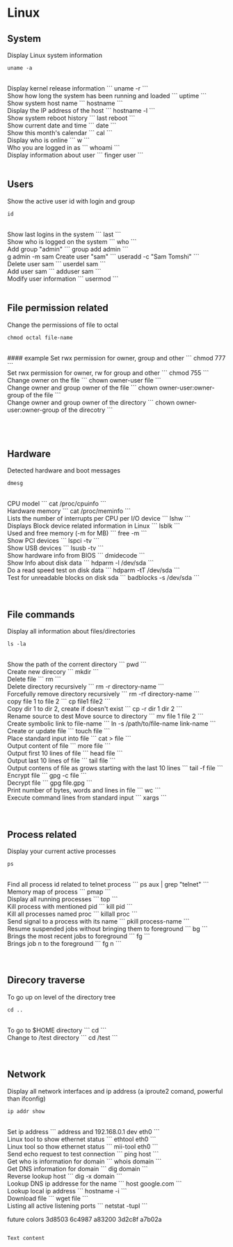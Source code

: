 # Linux

## System

Display Linux system information
```
uname -a
```
<br>
Display kernel release information
```
uname -r
```
<br>
Show how long the system has been running and loaded
```
uptime
```
<br>
Show system host name
```
hostname
```
<br>
Display the IP address of the host
```
hostname -l
```
<br>
Show system reboot history
```
last reboot
```
<br>
Show current date and time
```
date
```
<br>
Show this month's calendar
```
cal
```
<br>
Display who is online
```
w
```
<br>
Who you are logged in as
```
whoami
```
<br>
Display information about user
```
finger user
```

<br>
<br>


## Users

Show the active user id with login and group
```
id
```
<br>
Show last logins in the system
```
last
```
<br>
Show who is logged on the system
```
who
```
<br>
Add group "admin"
```
group add admin
```
<br>
g admin -m sam
Create user "sam"
```
useradd -c "Sam Tomshi"
```
<br>
Delete user sam
```
userdel sam
```
<br>
Add user sam
```
adduser sam
```
<br>
Modify user information
```
usermod
```
<br>
<br>



## File permission related

Change the permissions of file to octal
```
chmod octal file-name
```
<br>
#### example
Set rwx permission for owner, group and other
```
chmod 777
```
<br>
Set rwx permission for owner, rw for group and other
```
chmod 755
```
<br>
Change owner on the file
```
chown owner-user file
```
<br>
Change owner and group owner of the file 
```
chown owner-user:owner-group of the file
```
<br>
Change owner and group owner of the directory
```
chown owner-user:owner-group of the direcotry
```
<br>
<br>
<br>
<br>


## Hardware

Detected hardware and boot messages
```
dmesg
```
<br>
CPU model
```
cat /proc/cpuinfo
```
<br>
Hardware memory
```
cat /proc/meminfo
```
<br>
Lists the number of interrupts per CPU per I/O device
```
lshw
```
<br>
Displays Block device related information in Linux
```
lsblk
```
<br>
Used and free memory (-m for MB)
```
free -m
```
<br>
Show PCI devices
```
lspci -tv
```
<br>
Show USB devices
```
lsusb -tv
```
<br>
Show hardware info from BIOS
```
dmidecode
```
<br>
Show Info about disk data
```
hdparm -l /dev/sda
```
<br>
Do a read speed test on disk data
```
hdparm -tT /dev/sda
```
<br>
Test for unreadable blocks on disk sda
```
badblocks -s /dev/sda
```
<br>

<br>
<br>


## File commands

Display all information about files/directories
```
ls -la
```
<br>
Show the path of the corrent directory
```
pwd
```
<br>
Create new direcory
```
mkdir
```
<br>
Delete file
```
rm
```
<br>
Delete directory recursively
```
rm -r directory-name
```
<br>
Forcefully remove directory recursively
```
rm -rf directory-name
```
<br>
copy file 1 to file 2
```
cp file1 file2
```
<br>
Copy dir 1 to dir 2, create if doesn't exist
```
cp -r dir 1 dir 2
```
<br>
Rename source to dest
Move source to directory
```
mv file 1 file 2
```
<br>
Create symbolic link to file-name
```
ln -s /path/to/file-name link-name
```
<br>
Create or update file
```
touch file
```
<br>
Place standard input into file
```
cat > file 
```
<br>
Output content of file
```
more file
```
<br>
Output first 10 lines of file
```
head file
```
<br>
Output last 10 lines of file
```
tail file
```
<br>
Output contens of file as grows starting with the last 10 lines
```
tail -f file 
```
<br>
Encrypt file
```
gpg -c file
```
<br>
Decrypt file
```
gpg file.gpg
```
<br>
Print number of bytes, words and lines in file
```
wc
```
<br>
Execute command lines from standard input
```
xargs
```
<br>


<br>
<br>

## Process related
Display your current active processes
```
ps
```
<br>
Find all process id related to telnet process
```
ps aux | grep "telnet"
```
<br>
Memory map of process
```
pmap
```
<br>
Display all running processes
```
top
```
<br>
Kill process with mentioned pid
```
kill pid
```
<br>
Kill all processes named proc
```
killall proc
```
<br>
Send signal to a process with its name
```
pkill process-name
```
<br>
Resume suspended jobs without bringing them to foreground
```
bg
```
<br>
Brings the most recent jobs to foreground
```
fg
```
<br>
Brings job n to the foreground
```
fg n
```
<br>



<br>
<br>

## Direcory traverse

To go up on level of the directory tree
```
cd ..
```
<br>
To go to $HOME directory
```
cd
```
<br>
Change to /test directory
```
cd /test
```
<br>


<br>
<br>

## Network

Display all network interfaces and ip address 
(a iproute2 comand, powerful than ifconfig)
```
ip addr show
```
<br>
Set ip address
```
address and 192.168.0.1 dev eth0
```
<br>
Linux tool to show ethernet status
```
ethtool eth0
```
<br>
Linux tool so thow ethernet status
```
mii-tool eth0
```
<br>
Send echo request to test connection
```
ping host
```
<br>
Get who is information for domain
```
whois domain
```
<br>
Get DNS information for domain
```
dig domain
```
<br>
Reverse lookup host
```
dig -x domain
```
<br>
Lookup DNS ip addresse for the name
```
host google.com
```
<br>
Lookup local ip address
```
hostname -i
```
<br>
Download file
```
wget file
```
<br>
Listing all active listening ports
```
netstat -tupl
```
<br>












future colors
3d8503
6c4987
a83200
3d2c8f
a7b02a


```

Text content

```
